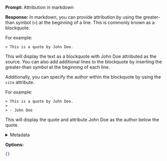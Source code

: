**Prompt:**
Attribution in markdown

**Response:**
In markdown, you can provide attribution by using the greater-than symbol (`>`) at the beginning of a line. This is commonly known as a blockquote.

For example:

```
> This is a quote by John Doe.
```

This will display the text as a blockquote with John Doe attributed as the source. You can also add additional lines to the blockquote by inserting the greater-than symbol at the beginning of each line.

Additionally, you can specify the author within the blockquote by using the `cite` attribute.

For example:

```
> This is a quote by John Doe.
> 
> - John Doe
```

This will display the quote and attribute John Doe as the author below the quote.

<details><summary>Metadata</summary>

- Duration: 5933 ms
- Datetime: 2023-09-02T18:08:44.755974
- Model: gpt-3.5-turbo-0613

</details>

**Options:**
```json
{}
```

